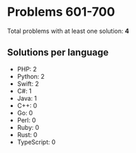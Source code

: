 # Problems 601-700

Total problems with at least one solution: **4**

## Solutions per language

- PHP: 2
- Python: 2
- Swift: 2
- C#: 1
- Java: 1
- C++: 0
- Go: 0
- Perl: 0
- Ruby: 0
- Rust: 0
- TypeScript: 0
